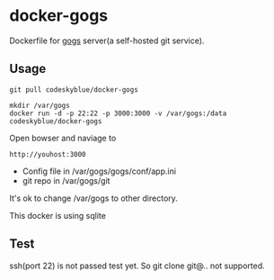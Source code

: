 docker-gogs
===========

Dockerfile for [gogs](http://gogs.io) server(a self-hosted git service).

## Usage
```
git pull codeskyblue/docker-gogs

mkdir /var/gogs
docker run -d -p 22:22 -p 3000:3000 -v /var/gogs:/data codeskyblue/docker-gogs
```

Open bowser and naviage to

```
http://youhost:3000
```

* Config file in /var/gogs/gogs/conf/app.ini
* git repo in /var/gogs/git

It's ok to change /var/gogs to other directory.

This docker is using sqlite
## Test
ssh(port 22) is not passed test yet. So git clone git@.. not supported.

